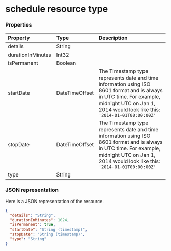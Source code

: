 # schedule resource type




### Properties
| Property	   | Type	|Description|
|:---------------|:--------|:----------|
|details|String||
|durationInMinutes|Int32||
|isPermanent|Boolean||
|startDate|DateTimeOffset|The Timestamp type represents date and time information using ISO 8601 format and is always in UTC time. For example, midnight UTC on Jan 1, 2014 would look like this: `'2014-01-01T00:00:00Z'`|
|stopDate|DateTimeOffset|The Timestamp type represents date and time information using ISO 8601 format and is always in UTC time. For example, midnight UTC on Jan 1, 2014 would look like this: `'2014-01-01T00:00:00Z'`|
|type|String||

### JSON representation

Here is a JSON representation of the resource.

<!-- {
  "blockType": "resource",
  "optionalProperties": [

  ],
  "@odata.type": "microsoft.graph.schedule"
}-->

```json
{
  "details": "String",
  "durationInMinutes": 1024,
  "isPermanent": true,
  "startDate": "String (timestamp)",
  "stopDate": "String (timestamp)",
  "type": "String"
}

```

<!-- uuid: 8fcb5dbc-d5aa-4681-8e31-b001d5168d79
2015-10-25 14:57:30 UTC -->
<!-- {
  "type": "#page.annotation",
  "description": "schedule resource",
  "keywords": "",
  "section": "documentation",
  "tocPath": ""
}-->